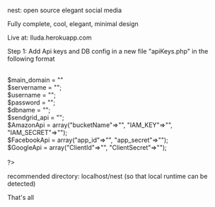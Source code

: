 nest: open source elegant social media

Fully complete, cool, elegant, minimal design

Live at: lluda.herokuapp.com

Step 1: Add Api keys and DB config in a new file "apiKeys.php" in the following format

<?php<br />
<br />
$main_domain = ""<br />
$servername = "";<br />
$username = "";<br />
$password = "";<br />
$dbname = "";<br />
$sendgrid_api = "";<br />
$AmazonApi = array("bucketName"=>"", "IAM_KEY"=>"", "IAM_SECRET"=>"");<br />
$FacebookApi = array("app_id"=>"", "app_secret"=>"");<br />
$GoogleApi = array("ClientId"=>"", "ClientSecret"=>"");<br />
<br />
?><br />

recommended directory: localhost/nest (so that local runtime can be detected)

That's all
